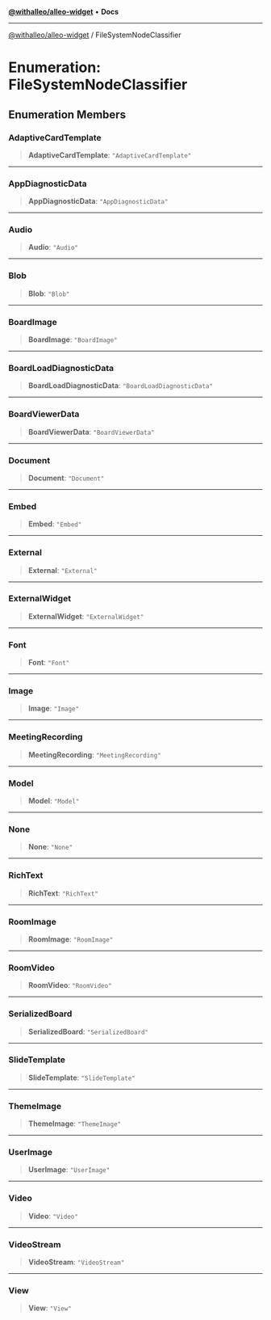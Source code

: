 [**@withalleo/alleo-widget**](../README.md) • **Docs**

***

[@withalleo/alleo-widget](../globals.md) / FileSystemNodeClassifier

# Enumeration: FileSystemNodeClassifier

## Enumeration Members

### AdaptiveCardTemplate

> **AdaptiveCardTemplate**: `"AdaptiveCardTemplate"`

***

### AppDiagnosticData

> **AppDiagnosticData**: `"AppDiagnosticData"`

***

### Audio

> **Audio**: `"Audio"`

***

### Blob

> **Blob**: `"Blob"`

***

### BoardImage

> **BoardImage**: `"BoardImage"`

***

### BoardLoadDiagnosticData

> **BoardLoadDiagnosticData**: `"BoardLoadDiagnosticData"`

***

### BoardViewerData

> **BoardViewerData**: `"BoardViewerData"`

***

### Document

> **Document**: `"Document"`

***

### Embed

> **Embed**: `"Embed"`

***

### External

> **External**: `"External"`

***

### ExternalWidget

> **ExternalWidget**: `"ExternalWidget"`

***

### Font

> **Font**: `"Font"`

***

### Image

> **Image**: `"Image"`

***

### MeetingRecording

> **MeetingRecording**: `"MeetingRecording"`

***

### Model

> **Model**: `"Model"`

***

### None

> **None**: `"None"`

***

### RichText

> **RichText**: `"RichText"`

***

### RoomImage

> **RoomImage**: `"RoomImage"`

***

### RoomVideo

> **RoomVideo**: `"RoomVideo"`

***

### SerializedBoard

> **SerializedBoard**: `"SerializedBoard"`

***

### SlideTemplate

> **SlideTemplate**: `"SlideTemplate"`

***

### ThemeImage

> **ThemeImage**: `"ThemeImage"`

***

### UserImage

> **UserImage**: `"UserImage"`

***

### Video

> **Video**: `"Video"`

***

### VideoStream

> **VideoStream**: `"VideoStream"`

***

### View

> **View**: `"View"`
